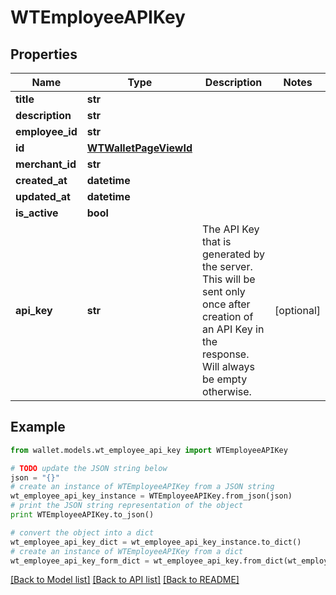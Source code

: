 # WTEmployeeAPIKey


## Properties

Name | Type | Description | Notes
------------ | ------------- | ------------- | -------------
**title** | **str** |  | 
**description** | **str** |  | 
**employee_id** | **str** |  | 
**id** | [**WTWalletPageViewId**](WTWalletPageViewId.md) |  | 
**merchant_id** | **str** |  | 
**created_at** | **datetime** |  | 
**updated_at** | **datetime** |  | 
**is_active** | **bool** |  | 
**api_key** | **str** | The API Key that is generated by the server. This will be sent only once after creation of an API Key in the response. Will always be empty otherwise. | [optional] 

## Example

```python
from wallet.models.wt_employee_api_key import WTEmployeeAPIKey

# TODO update the JSON string below
json = "{}"
# create an instance of WTEmployeeAPIKey from a JSON string
wt_employee_api_key_instance = WTEmployeeAPIKey.from_json(json)
# print the JSON string representation of the object
print WTEmployeeAPIKey.to_json()

# convert the object into a dict
wt_employee_api_key_dict = wt_employee_api_key_instance.to_dict()
# create an instance of WTEmployeeAPIKey from a dict
wt_employee_api_key_form_dict = wt_employee_api_key.from_dict(wt_employee_api_key_dict)
```
[[Back to Model list]](../README.md#documentation-for-models) [[Back to API list]](../README.md#documentation-for-api-endpoints) [[Back to README]](../README.md)


